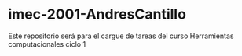# imec-2001-AndresCantillo
 Este repositorio será para el cargue de tareas del curso Herramientas computacionales ciclo 1
